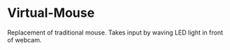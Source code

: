# Virtual-Mouse
Replacement of traditional mouse. Takes input by waving LED light in front of webcam.
